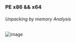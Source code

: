 ### PE x86 && x64
###### Unpacking by memory Analysis
![image](https://github.com/user-attachments/assets/1c08e031-5302-4ddc-9b84-d3089341fe8e)

